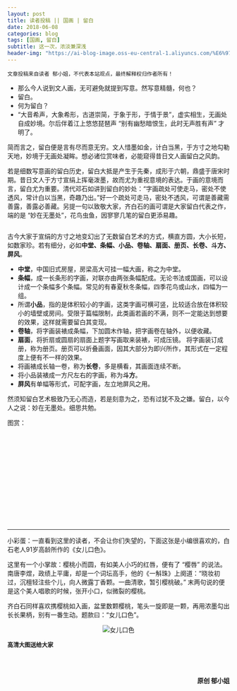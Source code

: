 ```yaml
---
layout: post
title: 读者投稿 || 国画 | 留白
date: 2018-06-08
categories: blog
tags: [国画, 留白]
subtitle: 这一次，浓淡兼深浅
header-img: "https://ai-blog-image.oss-eu-central-1.aliyuncs.com/%E6%97%A9%E5%8F%91%E7%99%BD%E5%B8%9D%E5%9F%8E.jpeg"
---
```


`文章投稿来自读者 郁小姐，不代表本站观点，最终解释权归作者所有！`

- 那么今人说到文人画，无可避免就提到写意。然写意精髓，何也？
- 留白。
- 何为留白？
- “大音希声，大象希形，古道崇简，于象于形，于情于景”，虚实相生，无画处自成妙境。尔后伴着江上悠悠琵琶声 “别有幽愁暗恨生，此时无声胜有声” 才明了。

简而言之，留白便是言有尽而意无穷。文人惜墨如金，计白当黑，于方寸之地勾勒天地，妙境于无画处凝眸。想必诸位赏味者，必能窥得昔日文人画留白之风韵。

若是细数写意画的留白历史，留白大抵是产生于先秦，成形于六朝，鼎盛于唐宋时期。昔日文人于方寸宣绢上挥毫泼墨，故而尤为重视意境的表达。于画的意境而言，留白尤为重要。清代邓石如讲到留白的妙处：“字画疏处可使走马，密处不使透风，常计白以当黑，奇趣乃出。”好一个疏处可走马，密处不透风，可谓是善藏需善露，善露必善藏。另提一句以致敬大家，齐白石的画可谓是大家留白代表之作，端的是 “妙在无墨处”，花鸟虫鱼，因寥寥几笔的留白更添易趣。

<div align="center"><img src="https://ai-blog-image.oss-eu-central-1.aliyuncs.com/%E7%99%BD%E7%9F%B3%20%E8%99%BE.jpg" alt="" /></div>

古今大家于宣绢的方寸之地变幻出了无数留白艺术的方式，横直方圆，大小长短，如数家珍。若有细分，必如**中堂、条幅、小品、卷轴、扇面、册页、长卷、斗方、屏风**。

- **中堂**，中国旧式房屋，房梁高大可挂一幅大画，称之为中堂。
- **条幅**，成一长条形的字画，对联亦由两张条幅配成。无论书法或国画，可以设计成一个条幅多个条幅。常见的有春夏秋冬条幅，四季花鸟或山水，四幅为一组。
- 所谓**小品**，指的是体积较小的字画，这类字画可横可竖，比较适合放在体积较小的墙壁或房间。受限于篇幅限制，此类画若画的不满，则不一定能达到想要的效果，这样就需要留白其变现。
- **卷轴**，将字画装裱成条幅，下加圆木作轴，把字画卷在轴外，以便收藏。
- **扇面**，将折扇或圆扇的扇面上题字写画取来装裱，可成压镜。
将字画装订成册，称为册页。册页可以折叠画面，因其大部分为即兴所作，其形式在一定程度上便有不一样的效果。
- 将画裱成长轴一卷，称为**长卷**，多是横看，其画面连续不断。
- 将小品装裱成一方尺左右的字画，称为**斗方**。
- **屏风**有单幅等形式，可配字画，左立地屏风之用。

然须知留白艺术极致乃无心而造，若是刻意为之，恐有过犹不及之嫌。留白，以今人之说：妙在无墨处。细思共勉。


图赏：
<div align="center"><img src="https://ai-blog-image.oss-eu-central-1.aliyuncs.com/IMG_6089.JPG" alt="" /></div><br><br>
<div align="center"><img src="https://ai-blog-image.oss-eu-central-1.aliyuncs.com/IMG_6087.JPG" alt="" /></div><br><br>
<div align="center"><img src="https://ai-blog-image.oss-eu-central-1.aliyuncs.com/IMG_6086.JPG" alt="" /></div><br><br>
<div align="center"><img src="https://ai-blog-image.oss-eu-central-1.aliyuncs.com/IMG_6085.JPG" alt="" /></div><br><br>
<div align="center"><img src="https://ai-blog-image.oss-eu-central-1.aliyuncs.com/IMG_6084.JPG" alt="" /></div><br><br>
<div align="center"><img src="https://ai-blog-image.oss-eu-central-1.aliyuncs.com/IMG_6083.JPG" alt="" /></div><br><br>


---
小彩蛋：一直看到这里的读者，不会让你们失望的，下面这张是小编很喜欢的，白石老人91岁高龄所作的《女儿口色》。

这里有一个小掌故：樱桃小而圆，有如美人小巧的红唇，便有了 “樱唇” 的说法。南唐李煜，政绩上平庸，却是一个词坛高手，他的《一斛珠》上阕道：“晓妆初过，沉檀轻注些个儿，向人微露丁香颗。一曲清歌，暂引樱桃破。” 末两句说的便是这个美人唱歌的时候，张开小口，似微裂的樱桃。

齐白石同样喜欢携樱桃如入画，盆里数颗樱桃，笔头一旋即是一颗，再用浓墨勾出长长果柄，别有一番生动。题款曰：“女儿口色”。

<div align="center"><img src="https://i.postimg.cc/J4W8TsBm/image.jpg" alt="女儿口色" /></div>

<font size="2"><b>高清大图送给大家</b></font>

<br><br>

<div align="right"><b>原创 郁小姐</b></div>
